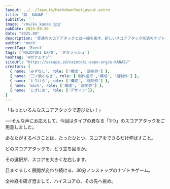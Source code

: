 ```yaml
---
layout: ../../layouts/MarkdownPostLayout.astro
title: '鼎 -KANAE-'
subtitle: ' '
image: '/mv/kv_kanae.jpg'
pubDate: 2025-09-20
date: "2025.09"
description: '普通のスコアアタックとは一線を画す、新しいスコアアタック形式のナゾトキゲームが誕生！'
author: 'mock'
eventTag: 'Event'
tags: ['NAZOTOKI EXPO', 'タカラッシュ']
hashtag: '#カナエナゾ'
siteUrl: "https://escape.id/nazotoki-expo-org/e-KANAE/"
creators: [
  { name: 'みずなし', role: ['構成', '謎制作'] },
  { name: '三ツ浜ともき', role: ['制作進行','構成', '謎制作'] },
  { name: 'とりけら', role: ['構成', '謎制作'] },
  { name: 'mock', role: ['構成', '謎制作'] },
  { name: 'じざにあ', role: ['デザイン']},
]
---
```

「もっといろんなスコアアタックで遊びたい！」

──そんな声にお応えして、今回はタイプの異なる「3つ」のスコアアタックをご用意しました。

あなたがするべきことは、たったひとつ。スコアをできるだけ伸ばすこと。

どのスコアアタックで、どう立ち回るか。

その選択が、スコアを大きく左右します。

目まぐるしく展開が変わり続ける、30分ノンストップのナゾトキゲーム。

全神経を研ぎ澄まして、ハイスコアの、その先へ挑め。
